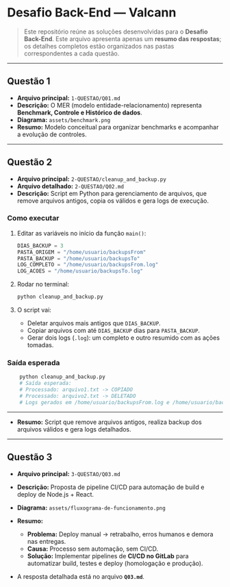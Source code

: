 # Desafio Back-End — Valcann

> Este repositório reúne as soluções desenvolvidas para o **Desafio Back-End**.
> Este arquivo apresenta apenas um **resumo das respostas**; os detalhes completos estão organizados nas pastas correspondentes a cada questão.

---

## Questão 1

* **Arquivo principal:** `1-QUESTAO/Q01.md`
* **Descrição:** O MER (modelo entidade-relacionamento) representa **Benchmark, Controle e Histórico de dados**.
* **Diagrama:** `assets/benchmark.png`
* **Resumo:** Modelo conceitual para organizar benchmarks e acompanhar a evolução de controles.

---

## Questão 2

* **Arquivo principal:** `2-QUESTAO/cleanup_and_backup.py`
* **Arquivo detalhado:** `2-QUESTAO/Q02.md`
* **Descrição:** Script em Python para gerenciamento de arquivos, que remove arquivos antigos, copia os válidos e gera logs de execução.

### Como executar

1. Editar as variáveis no início da função `main()`:

   ```python
   DIAS_BACKUP = 3
   PASTA_ORIGEM = "/home/usuario/backupsFrom"
   PASTA_BACKUP = "/home/usuario/backupsTo"
   LOG_COMPLETO = "/home/usuario/backupsFrom.log"
   LOG_ACOES = "/home/usuario/backupsTo.log"
   ```

2. Rodar no terminal:

   ```bash
   python cleanup_and_backup.py
   ```

3. O script vai:

   * Deletar arquivos mais antigos que `DIAS_BACKUP`.
   * Copiar arquivos com até `DIAS_BACKUP` dias para `PASTA_BACKUP`.
   * Gerar dois logs (`.log`): um completo e outro resumido com as ações tomadas.

### Saída esperada

```bash
    python cleanup_and_backup.py
    # Saída esperada:
    # Processado: arquivo1.txt -> COPIADO
    # Processado: arquivo2.txt -> DELETADO
    # Logs gerados em /home/usuario/backupsFrom.log e /home/usuario/backupsTo.log
```

---

* **Resumo:** Script que remove arquivos antigos, realiza backup dos arquivos válidos e gera logs detalhados.

---

## Questão 3

* **Arquivo principal:** `3-QUESTAO/Q03.md`

* **Descrição:** Proposta de pipeline CI/CD para automação de build e deploy de Node.js + React.

* **Diagrama:** `assets/fluxograma-de-funcionamento.png`

* **Resumo:**

  * **Problema:** Deploy manual → retrabalho, erros humanos e demora nas entregas.
  * **Causa:** Processo sem automação, sem CI/CD.
  * **Solução:** Implementar pipelines de **CI/CD no GitLab** para automatizar build, testes e deploy (homologação e produção).

* A resposta detalhada está no arquivo **`Q03.md`**.
